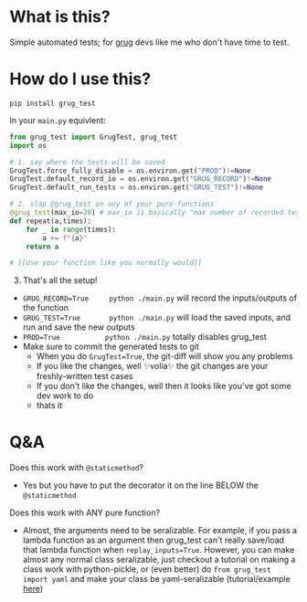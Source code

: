 # What is this?

Simple automated tests; for [grug](https://grugbrain.dev/) devs like me who don't have time to test.

# How do I use this?

`pip install grug_test`


In your `main.py` equivlent:

```python
from grug_test import GrugTest, grug_test
import os

# 1. say where the tests will be saved
GrugTest.force_fully_disable = os.environ.get("PROD")!=None
GrugTest.default_record_io = os.environ.get("GRUG_RECORD")!=None
GrugTest.default_run_tests = os.environ.get("GRUG_TEST")!=None

# 2. slap @grug_test on any of your pure-functions
@grug_test(max_io=20) # max_io is basically "max number of recorded tests"
def repeat(a,times):
    for _ in range(times):
        a += f"{a}"
    return a

# [[Use your function like you normally would]]
```

3. That's all the setup!
- `GRUG_RECORD=True     python ./main.py` will record the inputs/outputs of the function
- `GRUG_TEST=True       python ./main.py` will load the saved inputs, and run and save the new outputs
- `PROD=True           python ./main.py` totally disables grug_test
- Make sure to commit the generated tests to git
    - When you do `GrugTest=True`, the git-diff will show you any problems
    - If you like the changes, well ✨volia✨ the git changes are your freshly-written test cases
    - If you don't like the changes, well then it looks like you've got some dev work to do
    - thats it

# Q&A

Does this work with `@staticmethod`?

- Yes but you have to put the decorator it on the line BELOW the `@staticmethod`

Does this work with ANY pure function?

- Almost, the arguments need to be seralizable. For example, if you pass a lambda function as an argument then grug_test can't really save/load that lambda function when `replay_inputs=True`. However, you can make almost any normal class seralizable, just checkout a tutorial on making a class work with python-pickle, or (even better) do `from grug_test import yaml` and make your class be yaml-seralizable (tutorial/example [here](https://github.com/jeff-hykin/ez_yaml/blob/8b4dce8bf495484feb50f84468ffc6f776c357d4/README.md#custom-yaml-tags-example))
